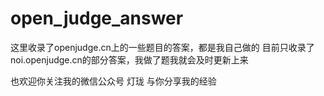 # open_judge_answer
这里收录了openjudge.cn上的一些题目的答案，都是我自己做的
目前只收录了noi.openjudge.cn的部分答案，我做了题我就会及时更新上来

也欢迎你关注我的微信公众号 灯珑
与你分享我的经验
